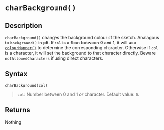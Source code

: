 # `charBackground()`

## Description
`charBackground()` changes the background colour of the sketch. Analagous to `background()` in p5. If `col` is a float between 0 and 1, it will use [`colourMapper()`](colourMapper) to determine the corresponding character. Otherwise if `col` is a character, it will set the background to that character directly. Beware `notAllowedCharacters` if using direct characters.

## Syntax
`charBackground(col)`
> `col`: Number between 0 and 1 *or* character. Default value: `0`.

## Returns
Nothing